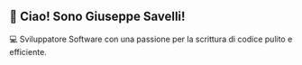 ## 👋 Ciao! Sono Giuseppe Savelli! 
💻 Sviluppatore Software con una passione per la scrittura di codice pulito e efficiente.
